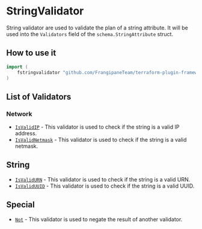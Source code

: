 # StringValidator

String validator are used to validate the plan of a string attribute.
It will be used into the `Validators` field of the `schema.StringAttribute` struct.

## How to use it

```go
import (
    fstringvalidator "github.com/FrangipaneTeam/terraform-plugin-framework-validators/stringvalidator"
)
```

## List of Validators

### Network

- [`IsValidIP`](isvalidip.md) - This validator is used to check if the string is a valid IP address.
- [`IsValidNetmask`](isvalidnetmask.md) - This validator is used to check if the string is a valid netmask.

## String

- [`IsValidURN`](isvalidurn.md) - This validator is used to check if the string is a valid URN.
- [`IsValidUUID`](isvaliduuid.md) - This validator is used to check if the string is a valid UUID.

## Special

- [`Not`](not.md) - This validator is used to negate the result of another validator.
